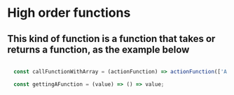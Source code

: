 # High order functions

## This kind of function is a function that takes or returns a function, as the example below

```javascript

  const callFunctionWithArray = (actionFunction) => actionFunction(['A',2]);

  const gettingAFunction = (value) => () => value;


```